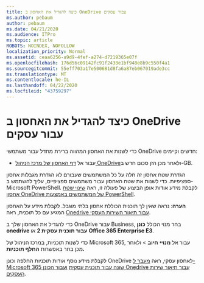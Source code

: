 ```yaml
---
title: כיצד להגדיל את האחסון ב OneDrive עבור עסקים
ms.author: pebaum
author: pebaum
ms.date: 04/21/2020
ms.audience: ITPro
ms.topic: article
ROBOTS: NOINDEX, NOFOLLOW
localization_priority: Normal
ms.assetid: ceaa6256-a9d9-4fef-a274-d7219365e07f
ms.openlocfilehash: 176d56c09142fc91f2433e1bf948e8b9c550f4a1
ms.sourcegitcommit: 55eff703a17e500681d8fa6a87eb067019ade3cc
ms.translationtype: MT
ms.contentlocale: he-IL
ms.lasthandoff: 04/22/2020
ms.locfileid: "43759297"
---
```

# <a name="how-to-increase-storage-in-onedrive-for-business"></a>כיצד להגדיל את האחסון ב OneDrive עבור עסקים

כדי לשנות את האחסון המהווה ברירת מחדל עבור משתמשי OneDrive חדשים וקיימים:
  
- עבור אל [דף האחסון של מרכז הניהול OneDrive](https://admin.onedrive.com/?v=StorageSettings)ולאחר מכן הזן סכום חדש ב-GB.
    
הגדרת שטח אחסון זה חלה על כל המשתמשים שעבורם לא הגדרת מגבלות אחסון ספציפיות. כדי לשנות את שטח האחסון עבור משתמשים ספציפיים, עליך להשתמש ב-Microsoft PowerShell. לקבלת מידע אודות אופן הביצוע של פעולה זו, ראה [שינוי שטח אחסון OneDrive של המשתמשים באמצעות PowerShell](https://go.microsoft.com/fwlink/?linkid=866402). 
  
 **הערה**: נראה שאין לך תוכנית הכוללת אחסון בלתי מוגבל. לקבלת מידע על האחסון המגיע עם כל תוכנית, ראה [Onedrive עבור תיאור השירות העסקי](https://go.microsoft.com/fwlink/p/?LinkID=826071).
  
כדי להגדיל את האחסון שלך ב OneDrive עבור Business, בחר מנוי הכולל **כונן onedrive עבור תוכנית עסקית 2** או **Office 365 Enterprise E3**. 
  
כדי לשנות תוכניות, במרכז הניהול של Microsoft 365, עבור אל **מנויי** **חיוב** \> ולאחר מכן בחר באפשרות **החלף תוכניות.**
  
לקבלת מידע נוסף אודות תוכניות החלפה וכונן OneDrive לאחסון עסקי, ראה [מעבר ל-Microsoft 365 שונה עבור תוכנית עסקית](https://go.microsoft.com/fwlink/?LinkId=2031117) [ועבור הכונן Onedrive עבור תיאור שירות העסקים](https://go.microsoft.com/fwlink/?LinkId-2031122).
  

